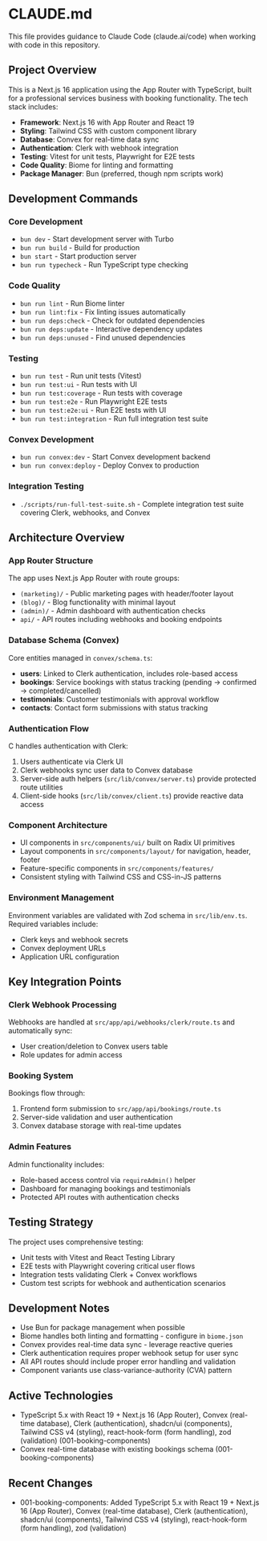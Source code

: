 # CLAUDE.md

This file provides guidance to Claude Code (claude.ai/code) when working with code in this repository.

## Project Overview

This is a Next.js 16 application using the App Router with TypeScript, built for a professional services business with booking functionality. The tech stack includes:

- **Framework**: Next.js 16 with App Router and React 19
- **Styling**: Tailwind CSS with custom component library
- **Database**: Convex for real-time data sync
- **Authentication**: Clerk with webhook integration
- **Testing**: Vitest for unit tests, Playwright for E2E tests
- **Code Quality**: Biome for linting and formatting
- **Package Manager**: Bun (preferred, though npm scripts work)

## Development Commands

### Core Development
- `bun dev` - Start development server with Turbo
- `bun run build` - Build for production
- `bun start` - Start production server
- `bun run typecheck` - Run TypeScript type checking

### Code Quality
- `bun run lint` - Run Biome linter
- `bun run lint:fix` - Fix linting issues automatically
- `bun run deps:check` - Check for outdated dependencies
- `bun run deps:update` - Interactive dependency updates
- `bun run deps:unused` - Find unused dependencies

### Testing
- `bun run test` - Run unit tests (Vitest)
- `bun run test:ui` - Run tests with UI
- `bun run test:coverage` - Run tests with coverage
- `bun run test:e2e` - Run Playwright E2E tests
- `bun run test:e2e:ui` - Run E2E tests with UI
- `bun run test:integration` - Run full integration test suite

### Convex Development
- `bun run convex:dev` - Start Convex development backend
- `bun run convex:deploy` - Deploy Convex to production

### Integration Testing
- `./scripts/run-full-test-suite.sh` - Complete integration test suite covering Clerk, webhooks, and Convex

## Architecture Overview

### App Router Structure
The app uses Next.js App Router with route groups:

- `(marketing)/` - Public marketing pages with header/footer layout
- `(blog)/` - Blog functionality with minimal layout
- `(admin)/` - Admin dashboard with authentication checks
- `api/` - API routes including webhooks and booking endpoints

### Database Schema (Convex)
Core entities managed in `convex/schema.ts`:

- **users**: Linked to Clerk authentication, includes role-based access
- **bookings**: Service bookings with status tracking (pending → confirmed → completed/cancelled)
- **testimonials**: Customer testimonials with approval workflow
- **contacts**: Contact form submissions with status tracking

### Authentication Flow
C handles authentication with Clerk:
1. Users authenticate via Clerk UI
2. Clerk webhooks sync user data to Convex database
3. Server-side auth helpers (`src/lib/convex/server.ts`) provide protected route utilities
4. Client-side hooks (`src/lib/convex/client.ts`) provide reactive data access

### Component Architecture
- UI components in `src/components/ui/` built on Radix UI primitives
- Layout components in `src/components/layout/` for navigation, header, footer
- Feature-specific components in `src/components/features/`
- Consistent styling with Tailwind CSS and CSS-in-JS patterns

### Environment Management
Environment variables are validated with Zod schema in `src/lib/env.ts`. Required variables include:
- Clerk keys and webhook secrets
- Convex deployment URLs
- Application URL configuration

## Key Integration Points

### Clerk Webhook Processing
Webhooks are handled at `src/app/api/webhooks/clerk/route.ts` and automatically sync:
- User creation/deletion to Convex users table
- Role updates for admin access

### Booking System
Bookings flow through:
1. Frontend form submission to `src/app/api/bookings/route.ts`
2. Server-side validation and user authentication
3. Convex database storage with real-time updates

### Admin Features
Admin functionality includes:
- Role-based access control via `requireAdmin()` helper
- Dashboard for managing bookings and testimonials
- Protected API routes with authentication checks

## Testing Strategy

The project uses comprehensive testing:
- Unit tests with Vitest and React Testing Library
- E2E tests with Playwright covering critical user flows
- Integration tests validating Clerk + Convex workflows
- Custom test scripts for webhook and authentication scenarios

## Development Notes

- Use Bun for package management when possible
- Biome handles both linting and formatting - configure in `biome.json`
- Convex provides real-time data sync - leverage reactive queries
- Clerk authentication requires proper webhook setup for user sync
- All API routes should include proper error handling and validation
- Component variants use class-variance-authority (CVA) pattern

## Active Technologies
- TypeScript 5.x with React 19 + Next.js 16 (App Router), Convex (real-time database), Clerk (authentication), shadcn/ui (components), Tailwind CSS v4 (styling), react-hook-form (form handling), zod (validation) (001-booking-components)
- Convex real-time database with existing bookings schema (001-booking-components)

## Recent Changes
- 001-booking-components: Added TypeScript 5.x with React 19 + Next.js 16 (App Router), Convex (real-time database), Clerk (authentication), shadcn/ui (components), Tailwind CSS v4 (styling), react-hook-form (form handling), zod (validation)
